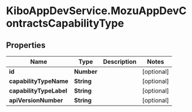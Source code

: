 # KiboAppDevService.MozuAppDevContractsCapabilityType

## Properties

Name | Type | Description | Notes
------------ | ------------- | ------------- | -------------
**id** | **Number** |  | [optional] 
**capabilityTypeName** | **String** |  | [optional] 
**capabilityTypeLabel** | **String** |  | [optional] 
**apiVersionNumber** | **String** |  | [optional] 


